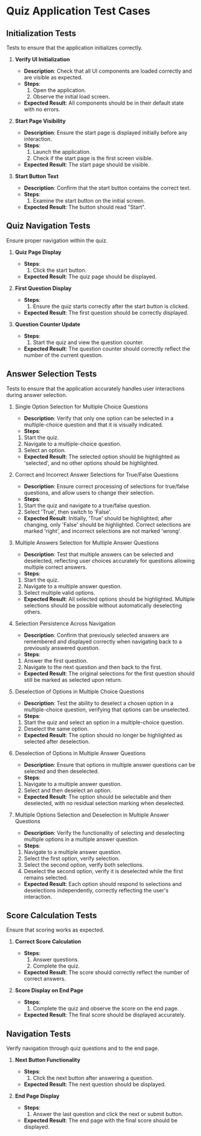 # Quiz Application Test Cases

## Initialization Tests
Tests to ensure that the application initializes correctly.

1. **Verify UI Initialization**
   - **Description**: Check that all UI components are loaded correctly and are visible as expected.
   - **Steps**:
     1. Open the application.
     2. Observe the initial load screen.
   - **Expected Result**: All components should be in their default state with no errors.

2. **Start Page Visibility**
   - **Description**: Ensure the start page is displayed initially before any interaction.
   - **Steps**:
     1. Launch the application.
     2. Check if the start page is the first screen visible.
   - **Expected Result**: The start page should be visible.

3. **Start Button Text**
   - **Description**: Confirm that the start button contains the correct text.
   - **Steps**:
     1. Examine the start button on the initial screen.
   - **Expected Result**: The button should read "Start".

## Quiz Navigation Tests
Ensure proper navigation within the quiz.

1. **Quiz Page Display**
   - **Steps**:
     1. Click the start button.
   - **Expected Result**: The quiz page should be displayed.

2. **First Question Display**
   - **Steps**:
     1. Ensure the quiz starts correctly after the start button is clicked.
   - **Expected Result**: The first question should be correctly displayed.

3. **Question Counter Update**
   - **Steps**:
     1. Start the quiz and view the question counter.
   - **Expected Result**: The question counter should correctly reflect the number of the current question.

## Answer Selection Tests
Tests to ensure that the application accurately handles user interactions during answer selection.

1. Single Option Selection for Multiple Choice Questions
    - **Description**: Verify that only one option can be selected in a multiple-choice question and that it is visually indicated.
    - **Steps**:
    1. Start the quiz.
    2. Navigate to a multiple-choice question.
    3. Select an option.
    - **Expected Result**: The selected option should be highlighted as 'selected', and no other options should be highlighted.

2. Correct and Incorrect Answer Selections for True/False Questions
    - **Description**: Ensure correct processing of selections for true/false questions, and allow users to change their selection.
    - **Steps**:
    1. Start the quiz and navigate to a true/false question.
    2. Select 'True', then switch to 'False'.
    - **Expected Result**: Initially, 'True' should be highlighted; after changing, only 'False' should be highlighted. Correct selections are marked 'right', and incorrect selections are not marked 'wrong'.

3. Multiple Answers Selection for Multiple Answer Questions
    - **Description**: Test that multiple answers can be selected and deselected, reflecting user choices accurately for questions allowing multiple correct answers.
    - **Steps**:
    1. Start the quiz.
    2. Navigate to a multiple answer question.
    3. Select multiple valid options.
    - **Expected Result**: All selected options should be highlighted. Multiple selections should be possible without automatically deselecting others.

4. Selection Persistence Across Navigation
    - **Description**: Confirm that previously selected answers are remembered and displayed correctly when navigating back to a previously answered question.
    - **Steps**:
    1. Answer the first question.
    2. Navigate to the next question and then back to the first.
    - **Expected Result**: The original selections for the first question should still be marked as selected upon return.

5. Deselection of Options in Multiple Choice Questions
    - **Description**: Test the ability to deselect a chosen option in a multiple-choice question, verifying that options can be unselected.
    - **Steps**:
    1. Start the quiz and select an option in a multiple-choice question.
    2. Deselect the same option.
    - **Expected Result**: The option should no longer be highlighted as selected after deselection.

6. Deselection of Options in Multiple Answer Questions
    - **Description**: Ensure that options in multiple answer questions can be selected and then deselected.
    - **Steps**:
    1. Navigate to a multiple answer question.
    2. Select and then deselect an option.
    - **Expected Result**: The option should be selectable and then deselected, with no residual selection marking when deselected.

7. Multiple Options Selection and Deselection in Multiple Answer Questions
    - **Description**: Verify the functionality of selecting and deselecting multiple options in a multiple answer question.
    - **Steps**:
    1. Navigate to a multiple answer question.
    2. Select the first option, verify selection.
    3. Select the second option, verify both selections.
    4. Deselect the second option, verify it is deselected while the first remains selected.
    - **Expected Result**: Each option should respond to selections and deselections independently, correctly reflecting the user's interaction.

## Score Calculation Tests
Ensure that scoring works as expected.

1. **Correct Score Calculation**
   - **Steps**:
     1. Answer questions.
     2. Complete the quiz.
   - **Expected Result**: The score should correctly reflect the number of correct answers.

2. **Score Display on End Page**
   - **Steps**:
     1. Complete the quiz and observe the score on the end page.
   - **Expected Result**: The final score should be displayed accurately.

## Navigation Tests
Verify navigation through quiz questions and to the end page.

1. **Next Button Functionality**
   - **Steps**:
     1. Click the next button after answering a question.
   - **Expected Result**: The next question should be displayed.

2. **End Page Display**
   - **Steps**:
     1. Answer the last question and click the next or submit button.
   - **Expected Result**: The end page with the final score should be displayed.
